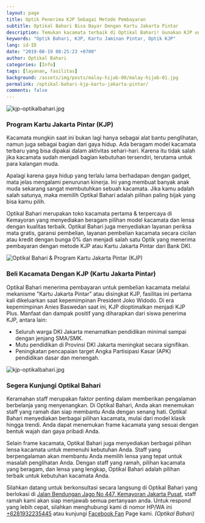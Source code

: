 ```yaml
---
layout: page
title: Optik Penerima KJP Sebagai Metode Pembayaran
subtitle: Optikal Bahari Bisa Bayar Dengan Kartu Jakarta Pintar
description: Temukan kacamata terbaik di Optikal Bahari! Gunakan KJP untuk pembayaran mudah. Jangan lewatkan penawaran eksklusif, kunjungi optikal Bahari segera
keywords: "Optik Bahari, KJP, Kartu Jaminan Pintar, Optik KJP"
lang: id-ID
date: "2019-08-19 08:25:23 +0700"
author: Optikal Bahari
categories: [Info]
tags: [layanan, fasilitas]
background: /assets/img/posts/malay-hijab-00/malay-hijab-01.jpg
permalink: /optikal-bahari-kjp-kartu-jakarta-pintar/
comments: false
---
```


<div class="card shadow p-3 bg-white mb-5">
    <img data-src="/assets/img/posts/optikal-bahari-kjp/kjp-optikalbahari-01.jpg" 
        src="/assets/img/posts/optikal-bahari-kjp/kjp-optikalbahari-01.jpg" 
        class="card-img-top" 
        alt="kjp-optikalbahari.jpg">
    <div class="card-body">
        <h3 class="card-title">
            Program Kartu Jakarta Pintar (KJP)
        </h3>
        <p class="card-text text-justify">
            Kacamata mungkin saat ini bukan lagi hanya sebagai alat bantu penglihatan, namun juga sebagai bagian dari gaya hidup. Ada beragam model kacamata terbaru yang bisa dipakai dalam aktivitas sehari-hari. Karena itu tidak salah jika kacamata sudah menjadi bagian kebutuhan tersendiri, terutama untuk para kalangan muda.
        </p>	  
        <p>
            Apalagi karena gaya hidup yang terlalu lama berhadapan dengan gadget, mata jelas mengalami penurunan kinerja. Ini yang membuat banyak anak muda sekarang sangat membutuhkan sebuah kacamata. Jika kamu adalah salah satunya, maka memilih Optikal Bahari adalah pilihan paling bijak yang bisa kamu pilih.
        </p>
        <p>
            Optikal Bahari merupakan toko kacamata pertama & terpercaya di Kemayoran yang menyediakan beragam pilihan model kacamata dan lensa dengan kualitas terbaik. Optikal Bahari juga menyediakan layanan periksa mata gratis, garansi pembelian, layanan pembelian kacamata secara cicilan atau kredit dengan bunga 0% dan menjadi salah satu Optik yang menerima pembayaran dengan metode KJP atau Kartu Jakarta Pintar dari Bank DKI.
        </p>
    </div>
</div>

<div class="card shadow p-3 bg-white mb-5">
    <img data-src="/assets/img/posts/optikal-bahari-kjp/kjp-optikalbahari-02.jpg" 
        src="/assets/img/posts/optikal-bahari-kjp/kjp-optikalbahari-02.jpg" 
        class="card-img-top" 
        alt="Optikal Bahari & Program Kartu Jakarta Pintar (KJP)">
    <div class="card-body">
        <h3 class="card-title">
            Beli Kacamata Dengan KJP (Kartu Jakarta Pintar)
        </h3>
        <p class="card-text text-justify">
            Optikal Bahari menerima pembayaran untuk pembelian kacamata melalui mekanisme "Kartu Jakarta Pintar" atau disingkat KJP, fasilitas ini pertama kali dikeluarkan saat kepemimpinan President Joko Widodo. Di era kepemimpinan Anies Baswedan saat ini, KJP dioptimalkan menjadi KJP Plus. Manfaat dan dampak positif yang diharapkan dari siswa penerima KJP, antara lain:
        </p>
        <ul>
            <li>Seluruh warga DKI Jakarta menamatkan pendidikan minimal sampai dengan jenjang SMA/SMK.</li>
            <li>Mutu pendidikan di Provinsi DKI Jakarta meningkat secara signifikan.</li>
            <li>Peningkatan pencapaian target Angka Partisipasi Kasar (APK) pendidikan dasar dan menengah.</li>
        </ul>
    </div>
</div>

<div class="card shadow p-3 bg-white mb-5">
    <img data-src="/assets/img/posts/035.jpg" 
        src="/assets/img/posts/035.jpg" 
        class="card-img-top" 
        alt="kjp-optikalbahari.jpg">
    <div class="card-body">
        <h3 class="card-title">
            Segera Kunjungi Optikal Bahari
        </h3>
        <p class="card-text text-justify">
            Keramahan staff merupakan faktor penting dalam memberikan pengalaman berbelanja yang menyenangkan. Di Optikal Bahari, Anda akan menemukan staff yang ramah dan siap membantu Anda dengan senang hati. Optikal Bahari menyediakan berbagai pilihan kacamata, mulai dari model klasik hingga trendi. Anda dapat menemukan frame kacamata yang sesuai dengan bentuk wajah dan gaya pribadi Anda.
        </p>
        <p class="card-text text-justify">
            Selain frame kacamata, Optikal Bahari juga menyediakan berbagai pilihan lensa kacamata untuk memenuhi kebutuhan Anda. Staff yang berpengalaman akan membantu Anda memilih lensa yang tepat untuk masalah penglihatan Anda. Dengan staff yang ramah, pilihan kacamata yang beragam, dan lensa yang lengkap, Optikal Bahari adalah pilihan terbaik untuk kebutuhan kacamata Anda.
        </p>
        <p class="card-text text-justify">
            Silahkan datang untuk berkonsultasi secara langsung di Optikal Bahari yang berlokasi di <a href="{{"/lokasi" | relative_url }}" title="Jalan Bendungan Jago No 447, Kemayoran Jakarta Pusat">Jalan Bendungan Jago No 447, Kemayoran Jakarta Pusat</a>, staff ramah kami akan siap menjawab semua pertanyaan anda. Untuk respond yang lebih cepat, silahkan menghubungi kami di nomor HP/WA ini <a href="https://api.whatsapp.com/send?phone=6281932235445&text=Hallo%2C+saya+butuh+informasi+lebih+lanjut+mengenai+Optikal+Bahari" id="WhatsAppClick" class="WhatsAppCall" title="Call WhatsApp">+6281932235445</a> atau kunjungi <a href="https://www.facebook.com/optikalbahari" id="FBClick" title="Facebook Page Optikal Bahari" class="FacebookPage">Facebook Fan</a> Page kami. <em>(Optikal Bahari)</em>
        </p>
    </div>
</div>
